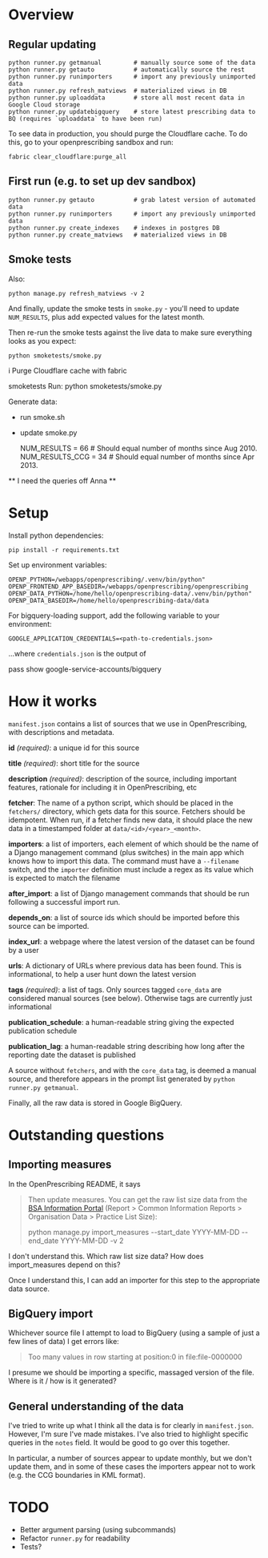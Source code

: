 # Overview

## Regular updating

    python runner.py getmanual         # manually source some of the data
    python runner.py getauto           # automatically source the rest
    python runner.py runimporters      # import any previously unimported data
    python runner.py refresh_matviews  # materialized views in DB
    python runner.py uploaddata        # store all most recent data in Google Cloud storage
    python runner.py updatebigquery    # store latest prescribing data to BQ (requires `uploaddata` to have been run)

To see data in production, you should purge the Cloudflare cache. To
do this, go to your openprescribing sandbox and run:

    fabric clear_cloudflare:purge_all

## First run (e.g. to set up dev sandbox)

    python runner.py getauto           # grab latest version of automated data
    python runner.py runimporters      # import any previously unimported data
    python runner.py create_indexes    # indexes in postgres DB
    python runner.py create_matviews   # materialized views in DB


## Smoke tests


Also:

    python manage.py refresh_matviews -v 2

And finally, update the smoke tests in `smoke.py` - you'll need to update `NUM_RESULTS`, plus add expected values for the latest month.

Then re-run the smoke tests against the live data to make sure everything looks as you expect:

    python smoketests/smoke.py
i
Purge Cloudflare cache with fabric


smoketests
Run:
 python smoketests/smoke.py

Generate data:
* run smoke.sh
* update smoke.py

    NUM_RESULTS = 66  # Should equal number of months since Aug 2010.
    NUM_RESULTS_CCG = 34 # Should equal number of months since Apr 2013.

** I need the queries off Anna **


# Setup

Install python dependencies:

    pip install -r requirements.txt

Set up environment variables:

    OPENP_PYTHON=/webapps/openprescribing/.venv/bin/python"
    OPENP_FRONTEND_APP_BASEDIR=/webapps/openprescribing/openprescribing
    OPENP_DATA_PYTHON=/home/hello/openprescribing-data/.venv/bin/python"
    OPENP_DATA_BASEDIR=/home/hello/openprescribing-data/data

For bigquery-loading support, add the following variable to your environment:

    GOOGLE_APPLICATION_CREDENTIALS=<path-to-credentials.json>

...where `credentials.json` is the output of

   pass show google-service-accounts/bigquery



# How it works

`manifest.json` contains a list of sources that we use in
OpenPrescribing, with descriptions and metadata.

**id** *(required)*: a unique id for this source

**title** *(required)*: short title for the source

**description** *(required)*: description of the source, including important features, rationale for including it in OpenPrescribing, etc

**fetcher**: The name of a python script, which should be placed in the `fetchers/` directory, which gets data for this source. Fetchers should be idempotent. When run, if a fetcher finds new data, it should place the new data in a timestamped folder at `data/<id>/<year>_<month>`.

**importers**: a list of importers, each element of which should be the name of a Django management command (plus switches) in the main app which knows how to import this data. The command must have a `--filename` switch, and the `importer` definition must include a regex as its value which is expected to match the filename

**after_import**: a list of Django management commands that should be run following a successful import run.

**depends_on**: a list of source ids which should be imported before this source can be imported.

**index_url**: a webpage where the latest version of the dataset can be found by a user

**urls**: A dictionary of URLs where previous data has been found. This is informational, to help a user hunt down the latest version

**tags** *(required)*: a list of tags. Only sources tagged `core_data` are considered manual sources (see below). Otherwise tags are currently just informational

**publication_schedule**: a human-readable string giving the expected publication schedule

**publication_lag**: a human-readable string describing how long after the reporting date the dataset is published

A source without `fetchers`, and with the `core_data` tag, is deemed a
manual source, and therefore appears in the prompt list generated by
`python runner.py getmanual`.

Finally, all the raw data is stored in Google BigQuery.

# Outstanding questions

## Importing measures

In the OpenPrescribing README, it says

> Then update measures. You can get the raw list size data from the
> [BSA Information Portal](https://apps.nhsbsa.nhs.uk/infosystems/welcome)
> (Report > Common Information Reports > Organisation Data > Practice
> List Size):
>
>    python manage.py import_measures --start_date YYYY-MM-DD --end_date YYYY-MM-DD -v 2

I don't understand this. Which raw list size data? How does
import_measures depend on this?

Once I understand this, I can add an importer for this step to the
appropriate data source.

## BigQuery import

Whichever source file I attempt to load to BigQuery (using a sample of just a few lines of data) I get errors like:

> Too many values in row starting at position:0 in file:file-0000000

I presume we should be importing a specific, massaged version of the
file. Where is it / how is it generated?

## General understanding of the data

I've tried to write up what I think all the data is for clearly in
`manifest.json`. However, I'm sure I've made mistakes. I've also tried
to highlight specific queries in the `notes` field. It would be good
to go over this together.

In particular, a number of sources appear to update monthly, but we
don't update them, and in some of these cases the importers appear not
to work (e.g. the CCG boundaries in KML format).

# TODO

* Better argument parsing (using subcommands)
* Refactor `runner.py` for readability
* Tests?

